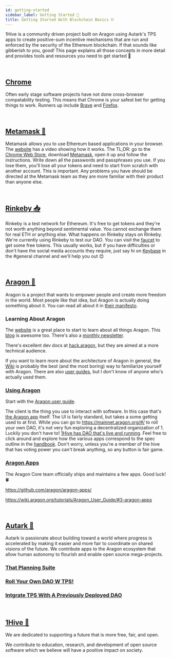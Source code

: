 ```yaml
---
id: getting-started 
sidebar_label: Getting Started 🏁
title: Getting Started With Blockchain Basics ⛓️
---
```


1Hive is a community driven project built on Aragon using Autark's TPS apps to create positive-sum incentive mechanisms that are run and enforced by the security of the Ethereum blockchain. If that sounds like gibberish to you, good! This page explains all those concepts in more detail and provides tools and resources you need to get started 🏁

<br>

## [Chrome](https://www.google.com/chrome/)

Often early stage software projects have not done cross-browser compatability testing. This means that Chrome is your safest bet for getting things to work. Runners up include [Brave](https://brave.com/) and [Firefox](https://www.mozilla.org/en-US/firefox/).

<br>

## [Metamask 🦊](https://metamask.io/)

Metamask allows you to use Ethereum based applications in your browser. The [website](https://metamask.io/) has a video showing how it works. The TL;DR: go to the [Chrome Web Store](https://chrome.google.com/webstore/category/extensions), download [Metamask](https://chrome.google.com/webstore/detail/metamask/nkbihfbeogaeaoehlefnkodbefgpgknn), open it up and follow the instructions. Write down all the passwords and passphrases you use. If you lose them, you'll lose all your tokens and need to start from scratch with another account. This is important. Any problems you have should be directed at the Metamask team as they are more familiar with their product than anyone else.

<br>

## [Rinkeby 📥](https://faucet.rinkeby.io)

Rinkeby is a test network for Ethereum. It's free to get tokens and they're not worth anything beyond sentimental value. You cannot exchange them for real ETH or anything else. What happens on Rinkeby stays on Rinkeby. 
We're currently using Rinkeby to test our DAO. You can visit the [faucet](https://faucet.rinkeby.io) to get some free tokens. This usually works, but if you have difficulties or don't have the social media accounts they require, just say hi on [Keybase](https://keybase.io/team/1hive) in the #general channel and we'll help you out 😊

<br>

## [Aragon 🦅](https://aragon.org)

Aragon is a project that wants to empower people and create more freedom in the world. Most people like that idea, but Aragon is actually doing something about it. You can read all about it in [their manifesto](https://github.com/aragon/AGPs/blob/master/AGPs/AGP-0.md). 

### Learning About Aragon 

The [website](https://aragon.org/) is a great place to start to learn about all things Aragon. This [blog](https://blog.aragon.one/) is awesome too. There's also a [monthly newsletter](https://monthly.aragon.org/). 

There's excellent dev docs at [hack.aragon](https://hack.aragon.org/), but they are aimed at a more technical audience.

If you want to learn more about the architecture of Aragon in general, the [Wiki](https://wiki.aragon.org/) is probably the best (and the most boring) way to familiarize yourself with Aragon. There are also [user guides](https://wiki.aragon.org/tutorials/Aragon_User_Guide/), but I don't know of anyone who's actually used them.

### [Using Aragon](https://wiki.aragon.org/tutorials/Aragon_User_Guide/#0-introduction)

Start with the [Aragon user guide](https://wiki.aragon.org/tutorials/Aragon_User_Guide/#0-introduction).

The client is the thing you use to interact with software. In this case that's [the Aragon app](https://github.com/aragon/aragon) itself. The UI is fairly standard, but takes a some getting used to at first. While you can go to https://mainnet.aragon.org/#/ to roll your own DAO, it's not very fun exploring a decentralized organization of 1. Luckily you don't have to! [1Hive has DAO that's live and running](https://rinkeby.aragon.org/#/0xe520428C232F6Da6f694b121181f907931fD2211). Feel free to click around and explore how the various apps correspond to the spec outline in the [handbook](https://1hive.github.io/mvp/docs/guides/1hive). Don't worry, unless you're a member of the hive that has voting power you can't break anything, so any button is fair game. 

### [Aragon Apps](https://wiki.aragon.org/tutorials/Aragon_User_Guide/#3-aragon-apps)

The Aragon Core team officially ships and maintains a few apps. Good luck! 🍀 

https://github.com/aragon/aragon-apps/

https://wiki.aragon.org/tutorials/Aragon_User_Guide/#3-aragon-apps

<br>

## [Autark 🐛](https://www.autark.xyz/)
Autark is passionate about building toward a world where progress is accelerated by making it easier and more fair to coordinate on shared visions of the future. We contribute apps to the Aragon ecosystem that allow human autonomy to flourish and enable open source mega-projects.

### [That Planning Suite](https://www.autark.xyz/aragon-apps)

### [Roll Your Own DAO W TPS!](https://rinkeby.autark.xyz/#/)

### [Intgrate TPS With A Previously Deployed DAO](https://github.com/AutarkLabs/planning-suite/blob/master/docs/GETTING_STARTED.md)


<br>

## [1Hive 🐝](http://1hive.org)

We are dedicated to supporting a future that is more free, fair, and open.

We contribute to education, research, and development of open source software which we believe will have a positive impact on society.

<br>


















